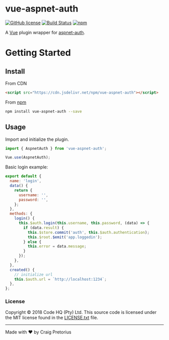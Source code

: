 
# vue-aspnet-auth
[![GitHub license](https://img.shields.io/badge/license-MIT-blue.svg)](https://github.com/vue-aspnet-auth/blob/master/LICENSE) [![Build Status](https://travis-ci.org/Halceyon/vue-aspnet-auth.svg?branch=master)](https://travis-ci.org/Halceyon/vue-aspnet-auth) [![npm](https://img.shields.io/npm/v/vue-aspnet-auth.svg)](https://www.npmjs.com/package/vue-aspnet-auth)

A [Vue](https://vuejs.org) plugin wrapper for [aspnet-auth](https://github.com/halceyon/aspnet-auth).

# Getting Started

## Install

From CDN

```html
<script src="https://cdn.jsdelivr.net/npm/vue-aspnet-auth"></script>
```

From [npm](https://npmjs.org)

```sh
npm install vue-aspnet-auth --save
```

## Usage
Import and initialize the plugin.
```javascript
import { AspnetAuth } from 'vue-aspnet-auth';

Vue.use(AspnetAuth);
```
Basic login example:
```javascript
export default {
  name: 'login',
  data() {
    return {
      username: '',
      password: '',
    };
  },
  methods: {
    login() {
      this.$auth.login(this.username, this.password, (data) => {
        if (data.result) {
          this.$store.commit('auth', this.$auth.authentication);
          this.$root.$emit('app.loggedin');
        } else {
          this.error = data.message;
        }
      });
    },
  },
  created() {
	// initialize url
    this.$auth.url = `http://localhost:1234`;
  },
};
```
### License

Copyright © 2018 Code HQ (Pty) Ltd. This source code is licensed under the MIT license found in
the [LICENSE.txt](https://github.com/halceyon/vue-aspnet-auth/blob/master/LICENSE) file.


---
Made with ♥ by Craig Pretorius
